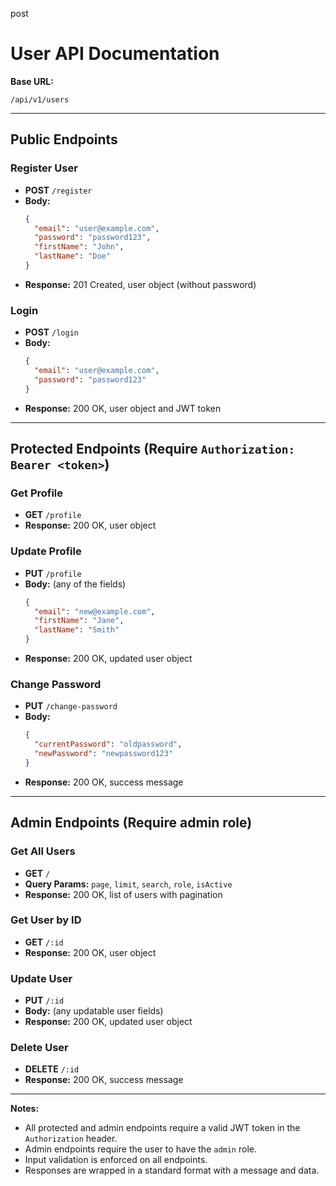 post

# User API Documentation

**Base URL:**

```
/api/v1/users
```

---

## Public Endpoints

### Register User

- **POST** `/register`
- **Body:**
  ```json
  {
    "email": "user@example.com",
    "password": "password123",
    "firstName": "John",
    "lastName": "Doe"
  }
  ```
- **Response:** 201 Created, user object (without password)

### Login

- **POST** `/login`
- **Body:**
  ```json
  {
    "email": "user@example.com",
    "password": "password123"
  }
  ```
- **Response:** 200 OK, user object and JWT token

---

## Protected Endpoints (Require `Authorization: Bearer <token>`)

### Get Profile

- **GET** `/profile`
- **Response:** 200 OK, user object

### Update Profile

- **PUT** `/profile`
- **Body:** (any of the fields)
  ```json
  {
    "email": "new@example.com",
    "firstName": "Jane",
    "lastName": "Smith"
  }
  ```
- **Response:** 200 OK, updated user object

### Change Password

- **PUT** `/change-password`
- **Body:**
  ```json
  {
    "currentPassword": "oldpassword",
    "newPassword": "newpassword123"
  }
  ```
- **Response:** 200 OK, success message

---

## Admin Endpoints (Require admin role)

### Get All Users

- **GET** `/`
- **Query Params:** `page`, `limit`, `search`, `role`, `isActive`
- **Response:** 200 OK, list of users with pagination

### Get User by ID

- **GET** `/:id`
- **Response:** 200 OK, user object

### Update User

- **PUT** `/:id`
- **Body:** (any updatable user fields)
- **Response:** 200 OK, updated user object

### Delete User

- **DELETE** `/:id`
- **Response:** 200 OK, success message

---

**Notes:**

- All protected and admin endpoints require a valid JWT token in the `Authorization` header.
- Admin endpoints require the user to have the `admin` role.
- Input validation is enforced on all endpoints.
- Responses are wrapped in a standard format with a message and data.
